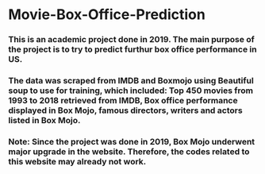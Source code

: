 # Movie-Box-Office-Prediction
### This is an academic project done in 2019. The main purpose of the project is to try to predict furthur box office performance in US.

### The data was scraped from IMDB and Boxmojo using Beautiful soup to use for training, which included: Top 450 movies from 1993 to 2018 retrieved from IMDB, Box office performance displayed in Box Mojo, famous directors, writers and actors listed in Box Mojo.

### Note: Since the project was done in 2019, Box Mojo underwent major upgrade in the website. Therefore, the codes related to this website may already not work.
